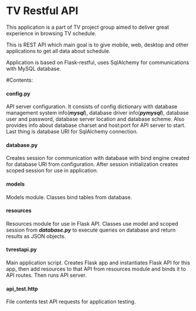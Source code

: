 # TV Restful API
This application is a part of TV project group aimed to 
deliver great experience in browsing TV schedule.

This is REST API which main goal is to give mobile, web, 
desktop and other applications to get all data about schedule.

Application is based on Flask-restful, uses SqlAlchemy for 
communications with MySQL database. 

#Contents:
#### config.py
API server configuration. It consists of config 
dictionary with database management system info(***mysql***),
database driver info(***pymysql***), database user and 
password, database server location and database scheme. Also
provides info about database charset and host:port for API
server to start.
Last thing is database URI for SqlAlchemy connection.


#### database.py
Creates session for communication with database with bind
engine created for database URI from configuration.
After session initialization creates scoped session for use
in application.

#### models
Models module.
Classes bind tables from database.

#### resources
Resources module for use in Flask API.
Classes use model and scoped session from ***database.py***
to execute queries on database and return results as JSON 
objects.

#### tvrestapi.py
Main application script.
Creates Flask app and instantiates Flask API for this app,
then add resources to that API from resources module and
binds it to API routes. 
Then runs API server.

#### api_test.http
File contents test API requests for application testing.